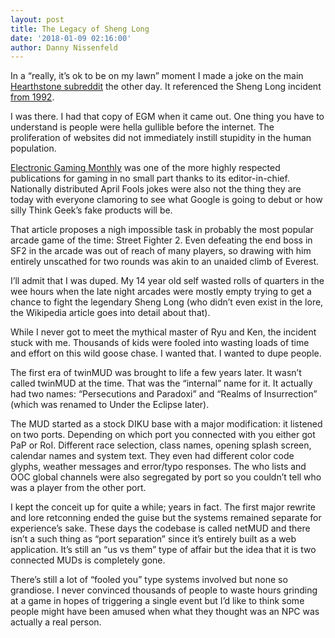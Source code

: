 ```yaml
---
layout: post
title: The Legacy of Sheng Long
date: '2018-01-09 02:16:00'
author: Danny Nissenfeld
---
```


In a “really, it’s ok to be on my lawn” moment I made a joke on the main [Hearthstone subreddit](https://www.reddit.com/r/hearthstone/comments/7l22et/rafaam_reimagined_as_a_custom_dungeon_run_final/) the other day. It referenced the Sheng Long incident [from 1992](https://en.wikipedia.org/wiki/Sheng_Long#Original_EGM_April_Fools_1992).

I was there. I had that copy of EGM when it came out. One thing you have to understand is people were hella gullible before the internet. The proliferation of websites did not immediately instill stupidity in the human population.

[Electronic Gaming Monthly](https://en.wikipedia.org/wiki/Electronic_Gaming_Monthly) was one of the more highly respected publications for gaming in no small part thanks to its editor-in-chief. Nationally distributed April Fools jokes were also not the thing they are today with everyone clamoring to see what Google is going to debut or how silly Think Geek’s fake products will be.

That article proposes a nigh impossible task in probably the most popular arcade game of the time: Street Fighter 2. Even defeating the end boss in SF2 in the arcade was out of reach of many players, so drawing with him entirely unscathed for two rounds was akin to an unaided climb of Everest.

I’ll admit that I was duped. My 14 year old self wasted rolls of quarters in the wee hours when the late night arcades were mostly empty trying to get a chance to fight the legendary Sheng Long (who didn’t even exist in the lore, the Wikipedia article goes into detail about that).

While I never got to meet the mythical master of Ryu and Ken, the incident stuck with me. Thousands of kids were fooled into wasting loads of time and effort on this wild goose chase. I wanted that. I wanted to dupe people.

The first era of twinMUD was brought to life a few years later. It wasn’t called twinMUD at the time. That was the “internal” name for it. It actually had two names: “Persecutions and Paradoxi” and “Realms of Insurrection” (which was renamed to Under the Eclipse later).

The MUD started as a stock DIKU base with a major modification: it listened on two ports. Depending on which port you connected with you either got PaP or RoI. Different race selection, class names, opening splash screen, calendar names and system text. They even had different color code glyphs, weather messages and error/typo responses. The who lists and OOC global channels were also segregated by port so you couldn’t tell who was a player from the other port.

I kept the conceit up for quite a while; years in fact. The first major rewrite and lore retconning ended the guise but the systems remained separate for experience’s sake. These days the codebase is called netMUD and there isn’t a such thing as “port separation” since it’s entirely built as a web application. It’s still an “us vs them” type of affair but the idea that it is two connected MUDs is completely gone.

There’s still a lot of “fooled you” type systems involved but none so grandiose. I never convinced thousands of people to waste hours grinding at a game in hopes of triggering a single event but I’d like to think some people might have been amused when what they thought was an NPC was actually a real person.


